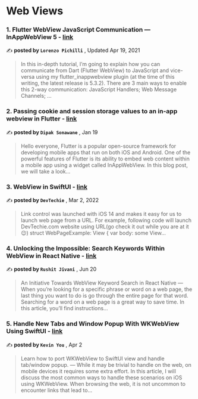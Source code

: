 
<h1>Web Views</h1>
<h3>1. Flutter WebView JavaScript Communication — InAppWebView 5 - <a href=https://medium.com/flutter-community/flutter-webview-javascript-communication-inappwebview-5-403088610949?source=tag_page---------0-85--------------------685e9d7a_8cf2_4454_a15b_63a2772937af-------17>link</a></h3>

✍️ **posted by `Lorenzo Pichilli`** , <date>Updated Apr 19, 2021</date>

<blockquote>In this in-depth tutorial, I’m going to explain how you can communicate from Dart (Flutter WebView) to JavaScript and vice-versa using my flutter_inappwebview plugin (at the time of this writing, the latest release is 5.3.2). There are 3 main ways to enable this 2-way communication: JavaScript Handlers; Web Message Channels; …</blockquote>

<h3>2. Passing cookie and session storage values to an in-app webview in Flutter - <a href=https://medium.com/@sonawanedipak111/passing-cookie-and-session-storage-values-to-an-in-app-webview-in-flutter-276cb19a2f7a?source=tag_page---------1-85--------------------685e9d7a_8cf2_4454_a15b_63a2772937af-------17>link</a></h3>

✍️ **posted by `Dipak Sonawane`** , <date>Jan 19</date>

<blockquote>Hello everyone,
Flutter is a popular open-source framework for developing mobile apps that run on both iOS and Android. One of the powerful features of Flutter is its ability to embed web content within a mobile app using a widget called InAppWebView. In this blog post, we will take a look…</blockquote>

<h3>3. WebView in SwiftUI - <a href=https://medium.com/devtechie/webview-in-swiftui-a9c283f29327?source=tag_page---------2-85--------------------685e9d7a_8cf2_4454_a15b_63a2772937af-------17>link</a></h3>

✍️ **posted by `DevTechie`** , <date>Mar 2, 2022</date>

<blockquote>Link control was launched with iOS 14 and makes it easy for us to launch web page from a URL. For example, following code will launch DevTechie.com website using URL(go check it out while you are at it 😉) struct WebPageExample: View {
    var body: some View…</blockquote>

<h3>4. Unlocking the Impossible: Search Keywords Within WebView in React Native - <a href=https://medium.com/gitconnected/unlocking-the-impossible-search-keywords-within-webview-in-react-native-6d91c8f57aba?source=tag_page---------3-85--------------------685e9d7a_8cf2_4454_a15b_63a2772937af-------17>link</a></h3>

✍️ **posted by `Rushit Jivani`** , <date>Jun 20</date>

<blockquote>An Initiative Towards WebView Keyword Search in React Native —  When you’re looking for a specific phrase or word on a web page, the last thing you want to do is go through the entire page for that word. Searching for a word on a web page is a great way to save time. In this article, you’ll find instructions…</blockquote>

<h3>5. Handle New Tabs and Window Popup With WKWebView Using SwiftUI - <a href=https://medium.com/better-programming/handling-new-tabs-and-window-popup-with-wkwebview-using-swiftui-22795c5cee92?source=tag_page---------4-85--------------------685e9d7a_8cf2_4454_a15b_63a2772937af-------17>link</a></h3>

✍️ **posted by `Kevin You`** , <date>Apr 2</date>

<blockquote>Learn how to port WKWebView to SwiftUI view and handle tab/window popup. —  While it may be trivial to handle on the web, on mobile devices it requires some extra effort. In this article, I will discuss the most common ways to handle these scenarios on iOS using WKWebView. When browsing the web, it is not uncommon to encounter links that lead to…</blockquote>

